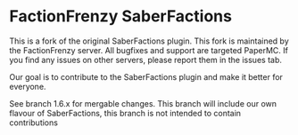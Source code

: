# FactionFrenzy SaberFactions

This is a fork of the original SaberFactions plugin. This fork is maintained by the FactionFrenzy server. All bugfixes and support are targeted PaperMC. If you find any issues on other servers, please report them in the issues tab.

Our goal is to contribute to the SaberFactions plugin and make it better for everyone.

See branch 1.6.x for mergable changes. This branch will include our own flavour of SaberFactions, this branch is not intended to contain contributions

